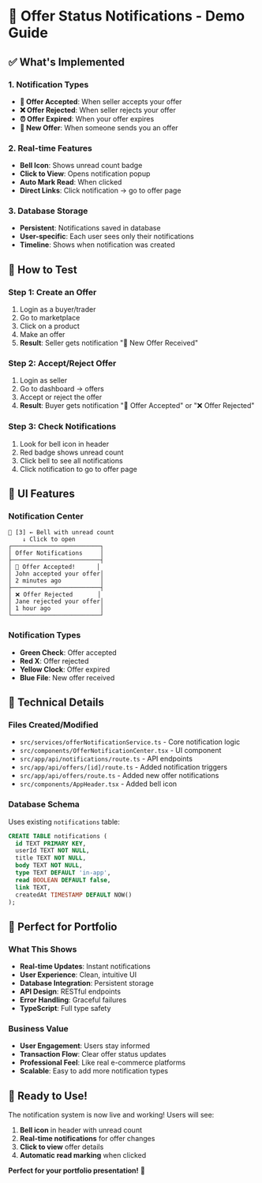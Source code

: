 # 🔔 Offer Status Notifications - Demo Guide

## ✅ **What's Implemented**

### **1. Notification Types**
- **🎉 Offer Accepted**: When seller accepts your offer
- **❌ Offer Rejected**: When seller rejects your offer  
- **⏰ Offer Expired**: When your offer expires
- **📝 New Offer**: When someone sends you an offer

### **2. Real-time Features**
- **Bell Icon**: Shows unread count badge
- **Click to View**: Opens notification popup
- **Auto Mark Read**: When clicked
- **Direct Links**: Click notification → go to offer page

### **3. Database Storage**
- **Persistent**: Notifications saved in database
- **User-specific**: Each user sees only their notifications
- **Timeline**: Shows when notification was created

## 🚀 **How to Test**

### **Step 1: Create an Offer**
1. Login as a buyer/trader
2. Go to marketplace
3. Click on a product
4. Make an offer
5. **Result**: Seller gets notification "📝 New Offer Received"

### **Step 2: Accept/Reject Offer**
1. Login as seller
2. Go to dashboard → offers
3. Accept or reject the offer
4. **Result**: Buyer gets notification "🎉 Offer Accepted" or "❌ Offer Rejected"

### **Step 3: Check Notifications**
1. Look for bell icon in header
2. Red badge shows unread count
3. Click bell to see all notifications
4. Click notification to go to offer page

## 📱 **UI Features**

### **Notification Center**
```
🔔 [3] ← Bell with unread count
    ↓ Click to open
┌─────────────────────────┐
│ Offer Notifications     │
├─────────────────────────┤
│ 🎉 Offer Accepted!      │
│ John accepted your offer│
│ 2 minutes ago           │
├─────────────────────────┤
│ ❌ Offer Rejected       │
│ Jane rejected your offer│
│ 1 hour ago              │
└─────────────────────────┘
```

### **Notification Types**
- **Green Check**: Offer accepted
- **Red X**: Offer rejected  
- **Yellow Clock**: Offer expired
- **Blue File**: New offer received

## 🔧 **Technical Details**

### **Files Created/Modified**
- `src/services/offerNotificationService.ts` - Core notification logic
- `src/components/OfferNotificationCenter.tsx` - UI component
- `src/app/api/notifications/route.ts` - API endpoints
- `src/app/api/offers/[id]/route.ts` - Added notification triggers
- `src/app/api/offers/route.ts` - Added new offer notifications
- `src/components/AppHeader.tsx` - Added bell icon

### **Database Schema**
Uses existing `notifications` table:
```sql
CREATE TABLE notifications (
  id TEXT PRIMARY KEY,
  userId TEXT NOT NULL,
  title TEXT NOT NULL,
  body TEXT NOT NULL,
  type TEXT DEFAULT 'in-app',
  read BOOLEAN DEFAULT false,
  link TEXT,
  createdAt TIMESTAMP DEFAULT NOW()
);
```

## 🎯 **Perfect for Portfolio**

### **What This Shows**
- **Real-time Updates**: Instant notifications
- **User Experience**: Clean, intuitive UI
- **Database Integration**: Persistent storage
- **API Design**: RESTful endpoints
- **Error Handling**: Graceful failures
- **TypeScript**: Full type safety

### **Business Value**
- **User Engagement**: Users stay informed
- **Transaction Flow**: Clear offer status updates
- **Professional Feel**: Like real e-commerce platforms
- **Scalable**: Easy to add more notification types

## 🚀 **Ready to Use!**

The notification system is now live and working! Users will see:
1. **Bell icon** in header with unread count
2. **Real-time notifications** for offer changes
3. **Click to view** offer details
4. **Automatic read marking** when clicked

**Perfect for your portfolio presentation!** 🎉
